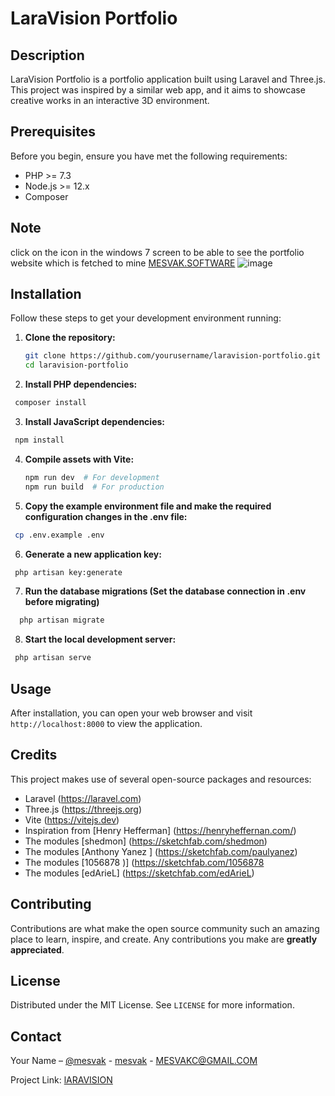 # LaraVision Portfolio

## Description

LaraVision Portfolio is a portfolio application built using Laravel and Three.js. This project was inspired by a similar web app, and it aims to showcase creative works in an interactive 3D environment.

## Prerequisites

Before you begin, ensure you have met the following requirements:
- PHP >= 7.3
- Node.js >= 12.x
- Composer

## Note 
click on the icon in the windows 7 screen to be able to see the portfolio website which is fetched to mine [MESVAK.SOFTWARE](MESVAK.SOFTWARE)
![image](https://github.com/misogare/Laravel-Portfolio-With-ThreeJs/assets/130363781/5b4edac9-6159-429b-9b7b-7314eaa6d5b4)

## Installation

Follow these steps to get your development environment running:

1. **Clone the repository:**
   ```bash
   git clone https://github.com/yourusername/laravision-portfolio.git
   cd laravision-portfolio
    ```

2. **Install PHP dependencies:**
  ```bash
   composer install
  ```

3. **Install JavaScript dependencies:**
  ```bash
   npm install
   ```

4. **Compile assets with Vite:**
   ```bash
   npm run dev  # For development
   npm run build  # For production
   ```

5. **Copy the example environment file and make the required configuration changes in the .env file:**
  ```bash
   cp .env.example .env
  ```

6. **Generate a new application key:**
  ```bash
   php artisan key:generate
   ```

7. **Run the database migrations (Set the database connection in .env before migrating)**
 ```bash
   php artisan migrate
 ```

8. **Start the local development server:**
  ```bash
   php artisan serve
  ```

## Usage

After installation, you can open your web browser and visit `http://localhost:8000` to view the application.

## Credits

This project makes use of several open-source packages and resources:
- Laravel (https://laravel.com)
- Three.js (https://threejs.org)
- Vite (https://vitejs.dev)
- Inspiration from [Henry Hefferman] (https://henryheffernan.com/)
- The modules [shedmon] (https://sketchfab.com/shedmon)
- The modules [Anthony Yanez ] (https://sketchfab.com/paulyanez)
- The modules [1056878 )] (https://sketchfab.com/1056878
- The modules [edArieL]  (https://sketchfab.com/edArieL)
## Contributing

Contributions are what make the open source community such an amazing place to learn, inspire, and create. Any contributions you make are **greatly appreciated**.

## License

Distributed under the MIT License. See `LICENSE` for more information.

## Contact

Your Name – [@mesvak](https://www.instagram.com/mesvak/) - [mesvak](https://t.me/mesvak) - MESVAKC@GMAIL.COM

Project Link: [lARAVISION](https://github.com/misogare/Laravel-Portfolio-With-ThreeJs)
